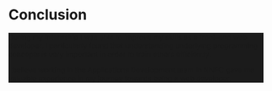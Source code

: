 # Conclusion

<div class="bg p-20px rounded-3xl">

During my Internship I was able to improve my skills as a front-end web developer. I particularly found that understanding underlying programming concepts is very important in order to train others efficiently.

I believe working in the Applications Development team in NNPC gave me valuable experience in my journey towards being a web developer.

</div>

<style>
.bg {
  background: #1b1b1b;
}
</style>
